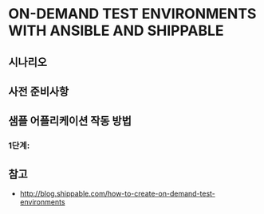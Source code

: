 # ON-DEMAND TEST ENVIRONMENTS WITH ANSIBLE AND SHIPPABLE
## 시나리오
## 사전 준비사항
## 샘플 어플리케이션 작동 방법
### 1단계:
### 
## 

## 참고
  - http://blog.shippable.com/how-to-create-on-demand-test-environments
